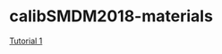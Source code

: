 # calibSMDM2018-materials

[Tutorial 1](https://caleb-easterly.github.io/calibSMDM2018-materials/tutorials/random_search_3state.html)

